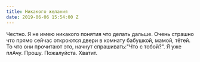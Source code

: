 ```yaml
---
title: Никакого желания
date: 2019-06-06 15:54:00 Z
---
```


Честно. Я не имею никакого понятия что делать дальше. Очень страшно что прямо сейчас откроются двери в комнату бабушкой, мамой, тётей. То что они прочитают это, начнут спрашивать:"Что с тобой?". Я уже плАчу. Прошу. Пожалуйста. Хватит. 